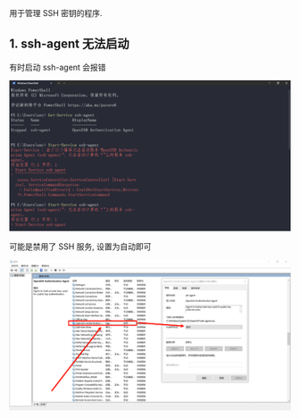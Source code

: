 用于管理 SSH 密钥的程序.

## 1. ssh-agent 无法启动

有时启动 ssh-agent 会报错

![有时启动 ssh-agent 会报错](./../../../images/Issues%20of%20ssh-agent/%E6%9C%89%E6%97%B6%E5%90%AF%E5%8A%A8%20ssh-agent%20%E4%BC%9A%E6%8A%A5%E9%94%99.png)

可能是禁用了 SSH 服务, 设置为自动即可

![可能是禁用了 SSH 服务, 设置为自动即可](./../../../images/Issues%20of%20ssh-agent/%E5%8F%AF%E8%83%BD%E6%98%AF%E7%A6%81%E7%94%A8%E4%BA%86%20SSH%20%E6%9C%8D%E5%8A%A1,%20%E8%AE%BE%E7%BD%AE%E4%B8%BA%E8%87%AA%E5%8A%A8%E5%8D%B3%E5%8F%AF.png)
